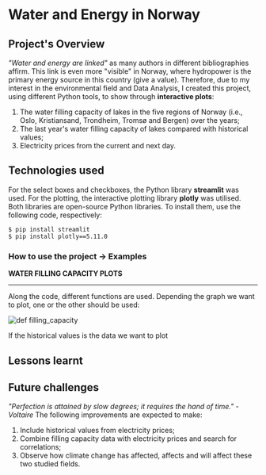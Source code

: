 # Water and Energy in Norway
## Project's Overview

*"Water and energy are linked"* as many authors in different bibliographies affirm. This link is even more "visible" in Norway, where hydropower is the primary energy source in this country (give a value). Therefore, due to my interest in the environmental field and Data Analysis, I created this project, using different Python tools, to show through **interactive plots**:
  1. The water filling capacity of lakes in the five regions of Norway (i.e., Oslo, Kristiansand, Trondheim, Tromsø and Bergen) over the years; 
  2. The last year's water filling capacity of lakes compared with historical values;
  3. Electricity prices from the current and next day. 
  
## Technologies used

For the select boxes and checkboxes, the Python library **streamlit** was used. For the plotting, the interactive plotting library **plotly** was utilised. Both libraries are open-source Python libraries. To install them, use the following code, respectively:
```
$ pip install streamlit
$ pip install plotly==5.11.0
```

### How to use the project -> Examples

**WATER FILLING CAPACITY PLOTS**

---
Along the code, different functions are used. Depending the graph we want to plot, one or the other should be used:

![def filling_capacity](https://user-images.githubusercontent.com/115936415/212917465-a6e51bb3-13ce-46ee-9fa1-1f3c1e73ebfa.png)


If the historical values is the data we want to plot

## Lessons learnt

## Future challenges

*"Perfection is attained by slow degrees; it requires the hand of time."*
                                                                        - *Voltaire*
The following improvements are expected to make:
  1. Include historical values from electricity prices;
  2. Combine filling capacity data with electricity prices and search for correlations;
  3. Observe how climate change has affected, affects and will affect these two studied fields.




